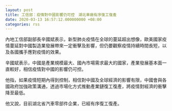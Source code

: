 ```yaml
---
layout: post
title: 工信部：疫情對中國影響仍可控　湖北車廠有序復工復產
date: 2020-03-13 16:57:12.000000000 +08:00
categories: rss
---
```


內地工信部副部長辛國斌表示，新型肺炎疫情在全球的蔓延超出想像，歐美國家疫情蔓延對中國製造業發展帶來一定衝擊及影響，但仍要觀察疫情持續時間長短，以及各國攜手應對疫情的效果。

辛國斌表示，中國是產業規模最大、國內市場需求最大的國家，產業發展基本面一直較好，相信疫情對中國的影響仍可控。

他指，如果疫情短期內得到控制，相信對中國及全球經濟的影響有限，中國會與各國政府加強政策溝通，透過市場化方式推動產業鏈復工復產，將疫情對經濟的衝擊降至最低。

他又說，目前湖北省汽車零部件企業，已經有序復工復產。
